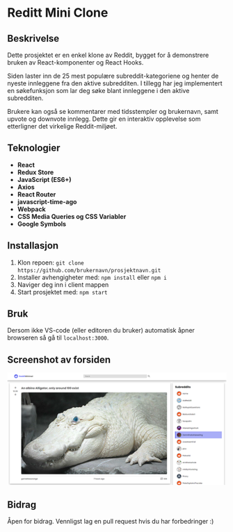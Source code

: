 # Reditt Mini Clone

## Beskrivelse
Dette prosjektet er en enkel klone av Reddit, bygget for å demonstrere bruken av React-komponenter og React Hooks.

Siden laster inn de 25 mest populære subreddit-kategoriene og henter de nyeste innleggene fra den aktive subredditen. I tillegg har jeg implementert en søkefunksjon som lar deg søke blant innleggene i den aktive subredditen.

Brukere kan også se kommentarer med tidsstempler og brukernavn, samt upvote og downvote innlegg. Dette gir en interaktiv opplevelse som etterligner det virkelige Reddit-miljøet.

## Teknologier
- **React**
- **Redux Store**
- **JavaScript (ES6+)**
- **Axios**
- **React Router**
- **javascript-time-ago**
- **Webpack**
- **CSS Media Queries og CSS Variabler**
- **Google Symbols**

## Installasjon
1. Klon repoen: `git clone https://github.com/brukernavn/prosjektnavn.git`
2. Installer avhengigheter med: `npm install` eller `npm i`
3. Naviger deg inn i client mappen
4. Start prosjektet med: `npm start`

## Bruk
Dersom ikke VS-code (eller editoren du bruker) automatisk åpner browseren så gå til `localhost:3000`.

## Screenshot av forsiden
![Forside av prosjektet](images/minireddit_2.png)

## Bidrag
Åpen for bidrag. Vennligst lag en pull request hvis du har forbedringer :)
